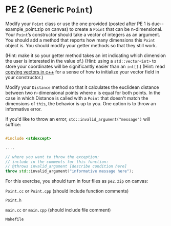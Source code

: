 PE 2 (Generic `Point`)
=================

Modify your `Point` class or use the one provided (posted after PE 1 is due--example_point.zip on canvas) to create a `Point` that can be n-dimensional. Your `Point`’s constructor should take a vector of integers as an argument. You should add a method that reports how many dimensions this `Point` object is. You should modify your getter methods so that they still work. 

(Hint: make it so your getter method takes an int indicating which dimension the user is interested in the value of.)
(Hint: using a `std::vector<int>` to store your coordinates will be significantly easier than an `int[]`.)
(Hint: read [copying vectors in c++](https://www.geeksforgeeks.org/ways-copy-vector-c/) for a sense of how to initialize your vector field in your constructor.)

Modify your `Distance` method so that it calculates the euclidean distance between two n-dimensional points where `n` is equal for both points. In the case in which Distance is called with a `Point` that doesn't match the dimensions of `this`, the behavior is up to you. One option is to throw an informative error.

If you'd like to throw an error, `std::invalid_argument("message")` will suffice:

```c++

#include <stdexcept>

....

// where you want to throw the exception:
// include in the comments for this function:
// @throws invalid_argument [describe condition here]
throw std::invalid_argument("informative message here");

```

For this exercise, you should turn in four files as `pe2.zip` on canvas:

`Point.cc` or `Point.cpp` (should include function comments)

`Point.h`

`main.cc` or `main.cpp` (should include file comment)

`Makefile`
